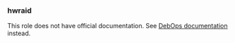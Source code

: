 ### hwraid

This role does not have official documentation.
See [DebOps documentation](https://docs.debops.org/en/HEAD/) instead.
